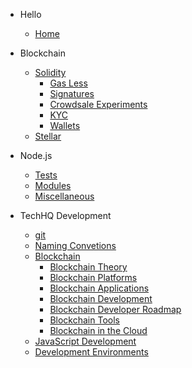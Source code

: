 <!-- docs/_sidebar.md -->

* Hello
    * [Home](/)

* Blockchain
    * [Solidity](solidity.md)
        * [Gas Less](solidity/gas-less.md)
        * [Signatures](solidity/signatures.md)
        * [Crowdsale Experiments](solidity/crowdsale-experiments.md)
        * [KYC](solidity/kyc.md)
        * [Wallets](solidity/wallets.md)
    * [Stellar](stellar.md)

* Node.js
    * [Tests](nodejs/tests.md)
    * [Modules](nodejs/modules.md)
    * [Miscellaneous](nodejs/miscellaneous.md)

* TechHQ Development
    * [git](techhq_development/git.md)
    * [Naming Convetions](techhq_development/naming_convetions.md)
    * [Blockchain]()
        * [Blockchain Theory](techhq_development/blockchain/blockchain_theory.md)
        * [Blockchain Platforms](techhq_development/blockchain/blockchain_platforms.md)
        * [Blockchain Applications](techhq_development/blockchain/blockchain_applications.md)
        * [Blockchain Development](techhq_development/blockchain/blockchain_development.md)
        * [Blockchain Developer Roadmap](techhq_development/blockchain/blockchain_developer_roadmap.md)
        * [Blockchain Tools](techhq_development/blockchain/blockchain_tools.md)
        * [Blockchain in the Cloud](techhq_development/blockchain/blockchain_in_the_cloud.md)
    * [JavaScript Development](techhq_development/javascript_development.md)
    * [Development Environments](techhq_development/development_environments.md)
